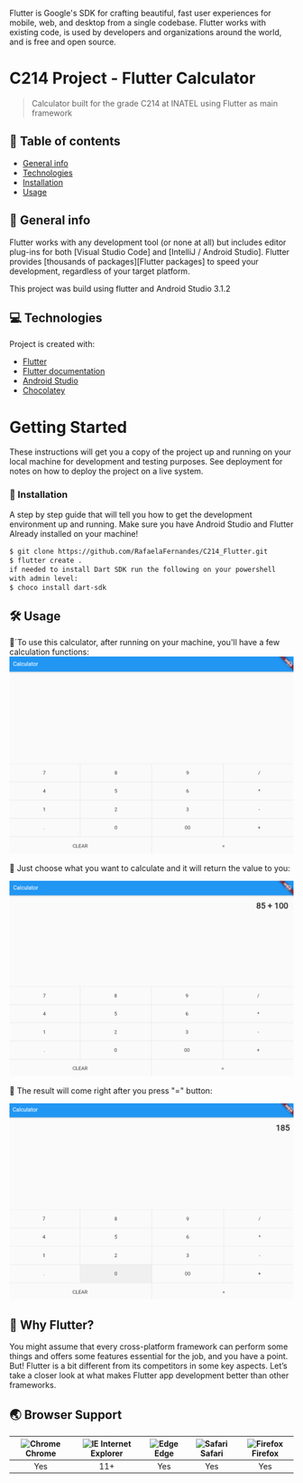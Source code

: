 Flutter is Google's SDK for crafting beautiful, fast user experiences for
mobile, web, and desktop from a single codebase. Flutter works with existing
code, is used by developers and organizations around the world, and is free
and open source.


# C214 Project - Flutter Calculator
> Calculator built for the grade C214 at INATEL using Flutter as main framework

## 🚩 Table of contents
* [General info](#general-info)
* [Technologies](#technologies)
* [Installation](#installation)
* [Usage](#usage)

## 👀 General info
Flutter works with any development tool (or none at all) but includes editor
plug-ins for both [Visual Studio Code] and [IntelliJ / Android Studio]. Flutter
provides [thousands of packages][Flutter packages] to speed your development,
regardless of your target platform.

This project was build using flutter and Android Studio 3.1.2

	
## 💻 Technologies
Project is created with:
* [Flutter](https://flutter.dev/get-started/)
* [Flutter documentation](https://flutter.dev/docs)
* [Android Studio](https://developer.android.com/studio/)
* [Chocolatey](https://chocolatey.org/install)
	
# Getting Started

These instructions will get you a copy of the project up and running on your local machine for development and testing purposes. See deployment for notes on how to deploy the project on a live system.

### 📣 Installation

A step by step guide that will tell you how to get the development environment up and running. 
Make sure you have Android Studio and Flutter Already installed on your machine!

```
$ git clone https://github.com/RafaelaFernandes/C214_Flutter.git
$ flutter create .
if needed to install Dart SDK run the following on your powershell with admin level:
$ choco install dart-sdk
```

## 🛠 Usage

🔹´To use this calculator, after running on your machine, you'll have a few calculation functions:
<img src="images/start.PNG"/>

🔹 Just choose what you want to calculate and it will return the value to you:

<img src="images/add.PNG"/>

🔹 The result will come right after you press "=" button:

<img src="images/result.PNG"/>

## 🤖 Why Flutter?

You might assume that every cross-platform framework can perform some things and offers some features essential for the job, and you have a point. But! Flutter is a bit different from its competitors in some key aspects. Let’s take a closer look at what makes Flutter app development better than other frameworks.


## 🌏 Browser Support

| <img src="https://user-images.githubusercontent.com/1215767/34348387-a2e64588-ea4d-11e7-8267-a43365103afe.png" alt="Chrome" width="16px" height="16px" /> Chrome | <img src="https://user-images.githubusercontent.com/1215767/34348590-250b3ca2-ea4f-11e7-9efb-da953359321f.png" alt="IE" width="16px" height="16px" /> Internet Explorer | <img src="https://user-images.githubusercontent.com/1215767/34348380-93e77ae8-ea4d-11e7-8696-9a989ddbbbf5.png" alt="Edge" width="16px" height="16px" /> Edge | <img src="https://user-images.githubusercontent.com/1215767/34348394-a981f892-ea4d-11e7-9156-d128d58386b9.png" alt="Safari" width="16px" height="16px" /> Safari | <img src="https://user-images.githubusercontent.com/1215767/34348383-9e7ed492-ea4d-11e7-910c-03b39d52f496.png" alt="Firefox" width="16px" height="16px" /> Firefox |
| :---------: | :---------: | :---------: | :---------: | :---------: |
| Yes | 11+ | Yes | Yes | Yes |
